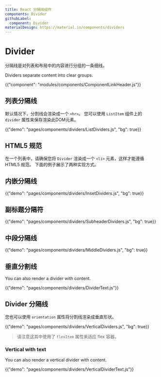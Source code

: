 ```yaml
---
title: React 分隔线组件
components: Divider
githubLabel:
  component: Divider
materialDesign: https://material.io/components/dividers
---
```


# Divider

<p class="description">分隔线是对列表和布局中的内容进行分组的一条细线。</p>

Dividers separate content into clear groups.

{{"component": "modules/components/ComponentLinkHeader.js"}}

## 列表分隔线

默认情况下，分割线会渲染成一个 `<hr>`。 您可以使用 `ListItem` 组件上的 `divider` 属性来保存渲染此DOM元素。

{{"demo": "pages/components/dividers/ListDividers.js", "bg": true}}

## HTML5 规范

在一个列表中，请确保您将 `Divider` 渲染成一个 `<li>` 元素，这样才能遵循 HTML5 规范。 下面的例子展示了两种实现方式。

## 内嵌分隔线

{{"demo": "pages/components/dividers/InsetDividers.js", "bg": true}}

## 副标题分隔符

{{"demo": "pages/components/dividers/SubheaderDividers.js", "bg": true}}

## 中段分隔线

{{"demo": "pages/components/dividers/MiddleDividers.js", "bg": true}}

## 垂直分割线

You can also render a divider with content.

{{"demo": "pages/components/dividers/DividerText.js"}}

## Divider 分隔线

您也可以使用 `orientation` 属性将分割线渲染成垂直形状。

{{"demo": "pages/components/dividers/VerticalDividers.js", "bg": true}}

> 请注意这其中使用了 `flexItem` 属性来适应 flex 容器。

### Vertical with text

You can also render a vertical divider with content.

{{"demo": "pages/components/dividers/VerticalDividerText.js"}}
